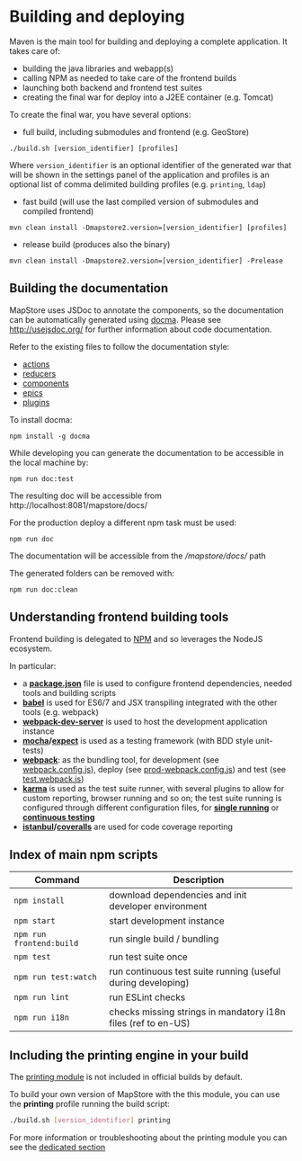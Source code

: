 # Building and deploying

Maven is the main tool for building and deploying a complete application. It takes care of:

* building the java libraries and webapp(s)
* calling NPM as needed to take care of the frontend builds
* launching both backend and frontend test suites
* creating the final war for deploy into a J2EE container (e.g. Tomcat)

To create the final war, you have several options:

* full build, including submodules and frontend (e.g. GeoStore)

 `./build.sh [version_identifier] [profiles]`

 Where `version_identifier` is an optional identifier of the generated war that will be shown in the settings panel of the application and profiles is an optional list of comma delimited building profiles (e.g. `printing`, `ldap`)

* fast build (will use the last compiled version of submodules and compiled frontend)

`mvn clean install -Dmapstore2.version=[version_identifier] [profiles]`

* release build (produces also the binary)

`mvn clean install -Dmapstore2.version=[version_identifier] -Prelease`

## Building the documentation

MapStore uses JSDoc to annotate the components, so the documentation can be automatically generated using [docma](http://onury.github.io/docma/).
Please see http://usejsdoc.org/ for further information about code documentation.

Refer to the existing files to follow the documentation style:

* [actions](https://github.com/geosolutions-it/MapStore2/blob/master/web/client/actions/controls.js)
* [reducers](https://github.com/geosolutions-it/MapStore2/blob/master/web/client/reducers/controls.js)
* [components](https://github.com/geosolutions-it/MapStore2/blob/master/web/client/components/buttons/FullScreenButton.jsx)
* [epics](https://github.com/geosolutions-it/MapStore2/blob/master/web/client/epics/fullscreen.js)
* [plugins](https://github.com/geosolutions-it/MapStore2/blob/master/web/client/plugins/Login.jsx)

To install docma:

`npm install -g docma`

While developing you can generate the documentation to be accessible in the local machine by:

`npm run doc:test`

The resulting doc will be accessible from http://localhost:8081/mapstore/docs/

For the production deploy a different npm task must be used:

`npm run doc`

The documentation will be accessible from the */mapstore/docs/* path

The generated folders can be removed with:

`npm run doc:clean`

## Understanding frontend building tools

Frontend building is delegated to [NPM](https://www.npmjs.com/) and so leverages the NodeJS ecosystem.

In particular:

* a **[package.json](https://github.com/geosolutions-it/MapStore2/blob/master/package.json)** file is used to configure frontend dependencies, needed tools and building scripts
* **[babel](https://babeljs.io/)** is used for ES6/7 and JSX transpiling integrated with the other tools (e.g. webpack)
* **[webpack-dev-server](http://webpack.github.io/docs/webpack-dev-server.html)** is used to host the development application instance
* **[mocha](http://mochajs.org/)/[expect](https://github.com/mjackson/expect)** is used as a testing framework (with BDD style unit-tests)
* **[webpack](http://webpack.github.io/)**: as the bundling tool, for development (see [webpack.config.js](https://github.com/geosolutions-it/MapStore2/blob/master/webpack.config.js)), deploy (see [prod-webpack.config.js](https://github.com/geosolutions-it/MapStore2/blob/master/prod-webpack.config.js)) and test (see [test.webpack.js](https://github.com/geosolutions-it/MapStore2/blob/master/tests.webpack.js))
* **[karma](http://karma-runner.github.io/)** is used as the test suite runner, with several plugins to allow for custom reporting, browser running and so on; the test suite running is configured through different configuration files, for **[single running](https://github.com/geosolutions-it/MapStore2/blob/master/karma.conf.single-run.js)**  or **[continuous testing](https://github.com/geosolutions-it/MapStore2/blob/master/karma.conf.continuous-test.js)**
* **[istanbul](https://gotwarlost.github.io/istanbul/)/[coveralls](https://www.npmjs.com/package/coveralls)** are used for code coverage reporting

## Index of main npm scripts

| Command                  | Description                                                  |
|--------------------------|--------------------------------------------------------------|
| `npm install`            | download dependencies and init developer environment         |
| `npm start`              | start development instance                                   |
| `npm run frontend:build` | run single build / bundling                                  |
| `npm test`               | run test suite once                                          |
| `npm run test:watch`     | run continuous test suite running (useful during developing) |
| `npm run lint`           | run ESLint checks                                            |
| `npm run i18n`           | checks missing strings in mandatory i18n files (ref to en-US)|

## Including the printing engine in your build

The [printing module](printing-module.md) is not included in official builds by default.

To build your own version of MapStore with the this module, you can use the **printing** profile running the build script:

```sh
./build.sh [version_identifier] printing
```

For more information or troubleshooting about the printing module you can see the [dedicated section](printing-module.md)
